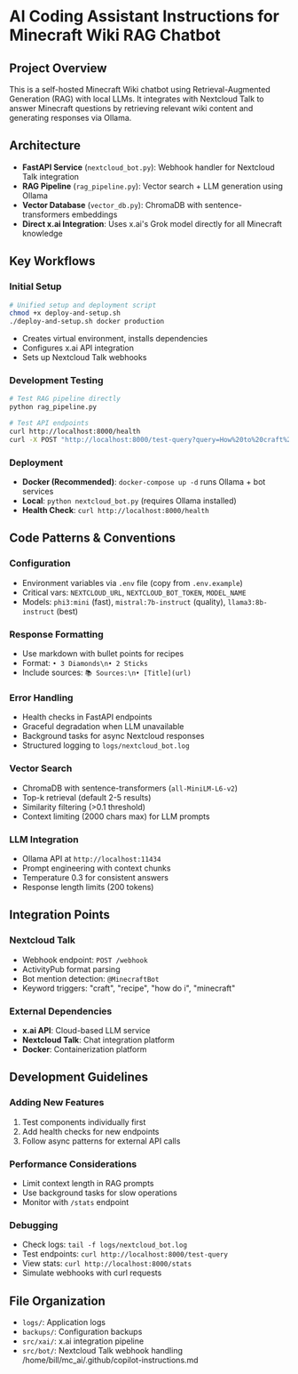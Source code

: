 # AI Coding Assistant Instructions for Minecraft Wiki RAG Chatbot

## Project Overview
This is a self-hosted Minecraft Wiki chatbot using Retrieval-Augmented Generation (RAG) with local LLMs. It integrates with Nextcloud Talk to answer Minecraft questions by retrieving relevant wiki content and generating responses via Ollama.

## Architecture
- **FastAPI Service** (`nextcloud_bot.py`): Webhook handler for Nextcloud Talk integration
- **RAG Pipeline** (`rag_pipeline.py`): Vector search + LLM generation using Ollama
- **Vector Database** (`vector_db.py`): ChromaDB with sentence-transformers embeddings
- **Direct x.ai Integration**: Uses x.ai's Grok model directly for all Minecraft knowledge

## Key Workflows

### Initial Setup
```bash
# Unified setup and deployment script
chmod +x deploy-and-setup.sh
./deploy-and-setup.sh docker production
```
- Creates virtual environment, installs dependencies
- Configures x.ai API integration
- Sets up Nextcloud Talk webhooks

### Development Testing
```bash
# Test RAG pipeline directly
python rag_pipeline.py

# Test API endpoints
curl http://localhost:8000/health
curl -X POST "http://localhost:8000/test-query?query=How%20to%20craft%20diamond%20sword"
```

### Deployment
- **Docker (Recommended)**: `docker-compose up -d` runs Ollama + bot services
- **Local**: `python nextcloud_bot.py` (requires Ollama installed)
- **Health Check**: `curl http://localhost:8000/health`

## Code Patterns & Conventions

### Configuration
- Environment variables via `.env` file (copy from `.env.example`)
- Critical vars: `NEXTCLOUD_URL`, `NEXTCLOUD_BOT_TOKEN`, `MODEL_NAME`
- Models: `phi3:mini` (fast), `mistral:7b-instruct` (quality), `llama3:8b-instruct` (best)

### Response Formatting
- Use markdown with bullet points for recipes
- Format: `• 3 Diamonds\n• 2 Sticks`
- Include sources: `📚 Sources:\n• [Title](url)`

### Error Handling
- Health checks in FastAPI endpoints
- Graceful degradation when LLM unavailable
- Background tasks for async Nextcloud responses
- Structured logging to `logs/nextcloud_bot.log`

### Vector Search
- ChromaDB with sentence-transformers (`all-MiniLM-L6-v2`)
- Top-k retrieval (default 2-5 results)
- Similarity filtering (>0.1 threshold)
- Context limiting (2000 chars max) for LLM prompts

### LLM Integration
- Ollama API at `http://localhost:11434`
- Prompt engineering with context chunks
- Temperature 0.3 for consistent answers
- Response length limits (200 tokens)

## Integration Points

### Nextcloud Talk
- Webhook endpoint: `POST /webhook`
- ActivityPub format parsing
- Bot mention detection: `@MinecraftBot`
- Keyword triggers: "craft", "recipe", "how do i", "minecraft"

### External Dependencies
- **x.ai API**: Cloud-based LLM service
- **Nextcloud Talk**: Chat integration platform
- **Docker**: Containerization platform

## Development Guidelines

### Adding New Features
1. Test components individually first
2. Add health checks for new endpoints
3. Follow async patterns for external API calls

### Performance Considerations
- Limit context length in RAG prompts
- Use background tasks for slow operations
- Monitor with `/stats` endpoint

### Debugging
- Check logs: `tail -f logs/nextcloud_bot.log`
- Test endpoints: `curl http://localhost:8000/test-query`
- View stats: `curl http://localhost:8000/stats`
- Simulate webhooks with curl requests

## File Organization
- `logs/`: Application logs
- `backups/`: Configuration backups
- `src/xai/`: x.ai integration pipeline
- `src/bot/`: Nextcloud Talk webhook handling</content>
<parameter name="filePath">/home/bill/mc_ai/.github/copilot-instructions.md
